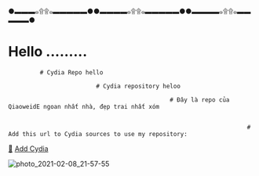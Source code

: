   ●▬▬▬๑۩۩๑▬▬▬▬▬●●▬▬▬▬๑۩۩๑▬▬▬▬▬●●▬▬▬▬๑۩۩๑▬▬▬▬▬●
                                
# Hello .........                        
                             
             # Cydia Repo hello
         
                             # Cydia repository heloo
                         
                                                  # Đây là repo của QiaoweidE ngoan nhất nhà, đẹp trai nhất xóm
                         
                         
                                                                        # Add this url to Cydia sources to use my repository: 
                                                     

[🍏](cydia://url/https://cydia.saurik.com/api/share#?source=https://QiaoweidE.github.io/cydia/) [Add Cydia](https://QiaoweidE.github.io/cydia/)

  
![photo_2021-02-08_21-57-55](https://user-images.githubusercontent.com/54195182/107292864-1afb0400-6a9d-11eb-85ee-1b567df01c9a.jpg)




